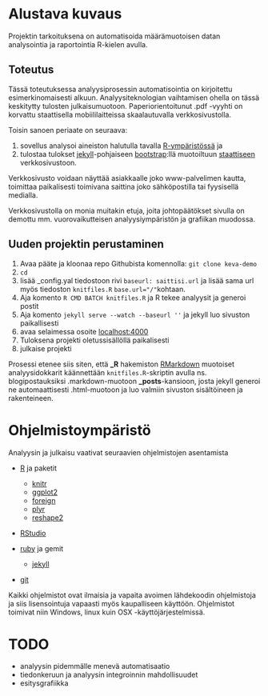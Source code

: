 # Alustava kuvaus

Projektin tarkoituksena on automatisoida määrämuotoisen datan analysointia ja raportointia R-kielen avulla.

## Toteutus

Tässä toteutuksessa analyysiprosessin automatisointia on kirjoitettu esimerkinomaisesti alkuun. Analyysiteknologian vaihtamisen ohella on tässä keskitytty tulosten julkaisumuotoon. Paperiorientoitunut .pdf -vyyhti on korvattu staattisella mobiililaitteissa skaalautuvalla verkkosivustolla.

Toisin sanoen periaate on seuraava:

1. sovellus analysoi aineiston halutulla tavalla [R-ympäristössä](http://www.r-project.org/) ja 
2. tulostaa tulokset [jekyll](http://jekyllrb.com/)-pohjaiseen [bootstrap](http://getbootstrap.com/):llä muotoiltuun [staattiseen](http://fi.wikipedia.org/wiki/Verkkosivu#Staattiset_ja_dynaamiset_sivut) verkkosivustoon.

Verkkosivusto voidaan näyttää asiakkaalle joko www-palvelimen kautta, toimittaa paikalisesti toimivana saittina joko sähköpostilla tai fyysisellä medialla.

Verkkosivustolla on monia muitakin etuja, joita johtopäätökset sivulla on demottu mm. vuorovaikutteisen analyysiympäristön ja grafiikan muodossa.

## Uuden projektin perustaminen

1. Avaa pääte ja kloonaa repo Githubista komennolla: `git clone keva-demo`
2. `cd `
3. lisää _config.yal tiedostoon rivi `baseurl: saittisi.url` ja lisää sama url myös tiedoston `knitfiles.R` `base.url="/"`kohtaan.
3. Aja komento `R CMD BATCH knitfiles.R` ja R tekee analyysit ja generoi postit
3. Aja komento `jekyll serve --watch --baseurl ''` ja jekyll luo sivuston paikallisesti
4. avaa selaimessa osoite [localhost:4000](localhost:4000)
5. Tuloksena projekti oletussisällöllä paikalisesti
6. julkaise projekti

Prosessi etenee siis siten, että **_R** hakemiston [RMarkdown](http://www.rstudio.com/ide/docs/r_markdown) muotoiset analyysidokkarit käännettään `knitfiles.R`-skriptin avulla ns. blogipostauksiksi .markdown-muotoon **_posts**-kansioon, josta jekyll generoi ne automaattisesti .html-muotoon ja luo valmiin sivuston sisältöineen ja rakenteineen.


# Ohjelmistoympäristö

Analyysin ja julkaisu vaativat seuraavien ohjelmistojen asentamista
- [R]() ja paketit
    - [knitr]()
    - [ggplot2]()
    - [foreign]()
    - [plyr]()
    - [reshape2]()
- [RStudio]()

- [ruby](https://www.ruby-lang.org/en/) ja gemit
    - [jekyll]()

- [git](http://git-scm.com/)

Kaikki ohjelmistot ovat ilmaisia ja vapaita avoimen lähdekoodin ohjelmistoja ja siis lisensointuja vapaasti myös kaupalliseen käyttöön. Ohjelmistot toimivat niin Windows, linux kuin OSX -käyttöjärjestelmissä.

# TODO
- analyysin pidemmälle menevä automatisaatio
- tiedonkeruun ja analyysin integroinnin mahdollisuudet
- esitysgrafiikka

